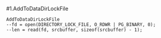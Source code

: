 #1.AddToDataDirLockFile

```
AddToDataDirLockFile
--fd = open(DIRECTORY_LOCK_FILE, O_RDWR | PG_BINARY, 0);
--len = read(fd, srcbuffer, sizeof(srcbuffer) - 1);
```
